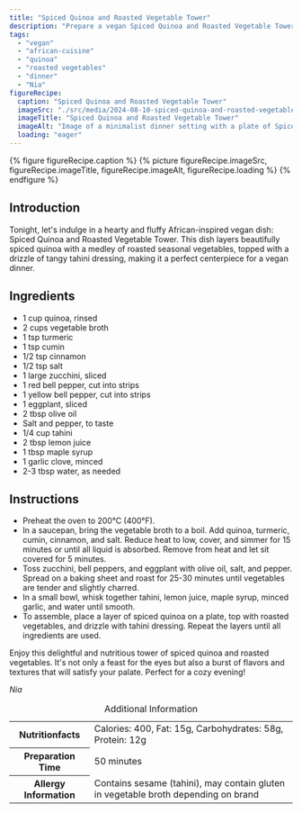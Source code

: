 ```yaml
---
title: "Spiced Quinoa and Roasted Vegetable Tower"
description: "Prepare a vegan Spiced Quinoa and Roasted Vegetable Tower, featuring turmeric and cumin-spiced quinoa with layers of roasted vegetables and a tahini dressing."
tags:
  - "vegan"
  - "african-cuisine"
  - "quinoa"
  - "roasted vegetables"
  - "dinner"
  - "Nia"
figureRecipe: 
  caption: "Spiced Quinoa and Roasted Vegetable Tower"
  imageSrc: "./src/media/2024-08-10-spiced-quinoa-and-roasted-vegetable-tower-1550.png"
  imageTitle: "Spiced Quinoa and Roasted Vegetable Tower"
  imageAlt: "Image of a minimalist dinner setting with a plate of Spiced Quinoa and Roasted Vegetable Tower, elegantly layered and drizzled with tahini."
  loading: "eager"
---
```


{% figure figureRecipe.caption %}
{% picture figureRecipe.imageSrc, figureRecipe.imageTitle, figureRecipe.imageAlt, figureRecipe.loading %}
{% endfigure %}

## Introduction

Tonight, let's indulge in a hearty and fluffy African-inspired vegan dish: Spiced Quinoa and Roasted Vegetable Tower. This dish layers beautifully spiced quinoa with a medley of roasted seasonal vegetables, topped with a drizzle of tangy tahini dressing, making it a perfect centerpiece for a vegan dinner.

## Ingredients

- 1 cup quinoa, rinsed
- 2 cups vegetable broth
- 1 tsp turmeric
- 1 tsp cumin
- 1/2 tsp cinnamon
- 1/2 tsp salt
- 1 large zucchini, sliced
- 1 red bell pepper, cut into strips
- 1 yellow bell pepper, cut into strips
- 1 eggplant, sliced
- 2 tbsp olive oil
- Salt and pepper, to taste
- 1/4 cup tahini
- 2 tbsp lemon juice
- 1 tbsp maple syrup
- 1 garlic clove, minced
- 2-3 tbsp water, as needed

## Instructions

- Preheat the oven to 200°C (400°F).
- In a saucepan, bring the vegetable broth to a boil. Add quinoa, turmeric, cumin, cinnamon, and salt. Reduce heat to low, cover, and simmer for 15 minutes or until all liquid is absorbed. Remove from heat and let sit covered for 5 minutes.
- Toss zucchini, bell peppers, and eggplant with olive oil, salt, and pepper. Spread on a baking sheet and roast for 25-30 minutes until vegetables are tender and slightly charred.
- In a small bowl, whisk together tahini, lemon juice, maple syrup, minced garlic, and water until smooth.
- To assemble, place a layer of spiced quinoa on a plate, top with roasted vegetables, and drizzle with tahini dressing. Repeat the layers until all ingredients are used.

Enjoy this delightful and nutritious tower of spiced quinoa and roasted vegetables. It's not only a feast for the eyes but also a burst of flavors and textures that will satisfy your palate. Perfect for a cozy evening!

*Nia*

<table><caption class='sr-only'>Additional Information</caption><tr><th>Nutritionfacts</th><td>Calories: 400, Fat: 15g, Carbohydrates: 58g, Protein: 12g&nbsp;</td></tr><tr><th>Preparation Time</th><td>50 minutes&nbsp;</td></tr><tr><th>Allergy Information</th><td>Contains sesame (tahini), may contain gluten in vegetable broth depending on brand&nbsp;</td></tr></table>


